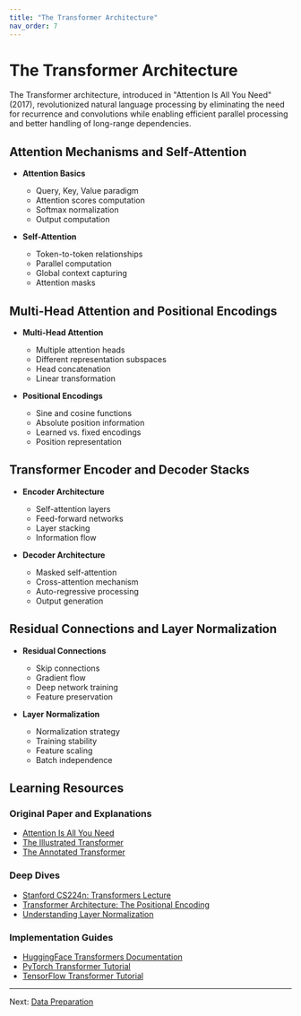 ```yaml
---
title: "The Transformer Architecture"
nav_order: 7
---
```


# The Transformer Architecture

The Transformer architecture, introduced in "Attention Is All You Need" (2017), revolutionized natural language processing by eliminating the need for recurrence and convolutions while enabling efficient parallel processing and better handling of long-range dependencies.

## Attention Mechanisms and Self-Attention

- **Attention Basics**
  - Query, Key, Value paradigm
  - Attention scores computation
  - Softmax normalization
  - Output computation

- **Self-Attention**
  - Token-to-token relationships
  - Parallel computation
  - Global context capturing
  - Attention masks

## Multi-Head Attention and Positional Encodings

- **Multi-Head Attention**
  - Multiple attention heads
  - Different representation subspaces
  - Head concatenation
  - Linear transformation

- **Positional Encodings**
  - Sine and cosine functions
  - Absolute position information
  - Learned vs. fixed encodings
  - Position representation

## Transformer Encoder and Decoder Stacks

- **Encoder Architecture**
  - Self-attention layers
  - Feed-forward networks
  - Layer stacking
  - Information flow

- **Decoder Architecture**
  - Masked self-attention
  - Cross-attention mechanism
  - Auto-regressive processing
  - Output generation

## Residual Connections and Layer Normalization

- **Residual Connections**
  - Skip connections
  - Gradient flow
  - Deep network training
  - Feature preservation

- **Layer Normalization**
  - Normalization strategy
  - Training stability
  - Feature scaling
  - Batch independence

## Learning Resources

### Original Paper and Explanations
- [Attention Is All You Need](https://arxiv.org/abs/1706.03762)
- [The Illustrated Transformer](http://jalammar.github.io/illustrated-transformer/)
- [The Annotated Transformer](http://nlp.seas.harvard.edu/2018/04/03/attention.html)

### Deep Dives
- [Stanford CS224n: Transformers Lecture](http://web.stanford.edu/class/cs224n/)
- [Transformer Architecture: The Positional Encoding](https://kazemnejad.com/blog/transformer_architecture_positional_encoding/)
- [Understanding Layer Normalization](https://arxiv.org/abs/1607.06450)

### Implementation Guides
- [HuggingFace Transformers Documentation](https://huggingface.co/docs/transformers/)
- [PyTorch Transformer Tutorial](https://pytorch.org/tutorials/beginner/transformer_tutorial.html)
- [TensorFlow Transformer Tutorial](https://www.tensorflow.org/tutorials/text/transformer)

---

Next: [Data Preparation](Data_Preparation.md)

